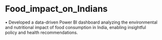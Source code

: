 # Food_impact_on_Indians
• Developed a data-driven Power BI dashboard analyzing the environmental and nutritional impact of food consumption in India, enabling insightful policy and health recommendations.
